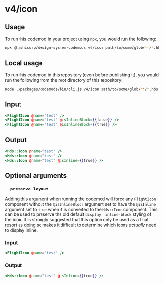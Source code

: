 # v4/icon

## Usage

To run this codemod in your project using `npx`, you would run the following:

```bash
npx @hashicorp/design-system-codemods v4/icon path/to/some/glob/**/*.hbs
```

## Local usage

To run this codemod in this repository (even before publishing it), you would run the following from the root directory of this repository:

```bash
node ./packages/codemods/bin/cli.js v4/icon path/to/some/glob/**/*.hbs
```

## Input

```hbs
<FlightIcon @name="test" />
<FlightIcon @name="test" @isInlineBlock={{false}} />
<FlightIcon @name="test" @isInlineBlock={{true}} />
```

## Output

```hbs
<Hds::Icon @name="test" />
<Hds::Icon @name="test" />
<Hds::Icon @name="test" @isInline={{true}} />
```

## Optional arguments

### `--preserve-layout`

Adding this argument when running the codemod will force any `FlightIcon` component without the `@isInlineBlock` argument set to have the `@isInline` argument set to `true` when it is converted to the `Hds::Icon` component. This can be used to preserve the old default `display: inline-block` styling of the icon. It is strongly suggested that this option only be used as a final resort as doing so makes it difficult to determine which icons *actually* need to display inline.

### Input

```hbs
<FlightIcon @name="test" />
```

### Output

```hbs
<Hds::Icon @name="test" @isInline={{true}} />
```
